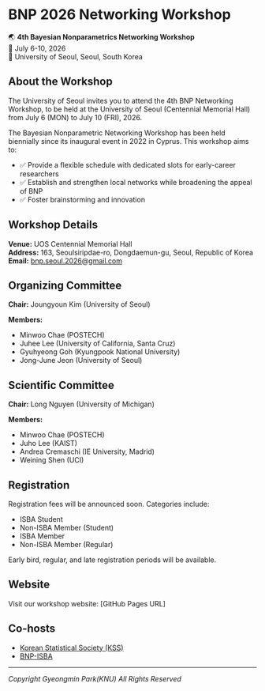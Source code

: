 # BNP 2026 Networking Workshop

🌏 **4th Bayesian Nonparametrics Networking Workshop**  
📅 July 6-10, 2026  
📍 University of Seoul, Seoul, South Korea

## About the Workshop

The University of Seoul invites you to attend the 4th BNP Networking Workshop, to be held at the University of Seoul (Centennial Memorial Hall) from July 6 (MON) to July 10 (FRI), 2026.

The Bayesian Nonparametric Networking Workshop has been held biennially since its inaugural event in 2022 in Cyprus. This workshop aims to:

- ✅ Provide a flexible schedule with dedicated slots for early-career researchers
- ✅ Establish and strengthen local networks while broadening the appeal of BNP  
- ✅ Foster brainstorming and innovation

## Workshop Details

**Venue:** UOS Centennial Memorial Hall  
**Address:** 163, Seoulsiripdae-ro, Dongdaemun-gu, Seoul, Republic of Korea  
**Email:** bnp.seoul.2026@gmail.com

## Organizing Committee

**Chair:** Joungyoun Kim (University of Seoul)

**Members:**
- Minwoo Chae (POSTECH)
- Juhee Lee (University of California, Santa Cruz)
- Gyuhyeong Goh (Kyungpook National University)
- Jong-June Jeon (University of Seoul)

## Scientific Committee

**Chair:** Long Nguyen (University of Michigan)

**Members:**
- Minwoo Chae (POSTECH)
- Juho Lee (KAIST)
- Andrea Cremaschi (IE University, Madrid)
- Weining Shen (UCI)

## Registration

Registration fees will be announced soon. Categories include:
- ISBA Student
- Non-ISBA Member (Student)
- ISBA Member
- Non-ISBA Member (Regular)

Early bird, regular, and late registration periods will be available.

## Website

Visit our workshop website: [GitHub Pages URL]

## Co-hosts

- [Korean Statistical Society (KSS)](https://eng.kss.or.kr)
- [BNP-ISBA](https://bnp-isba.github.io)

---

*Copyright Gyeongmin Park(KNU) All Rights Reserved*
